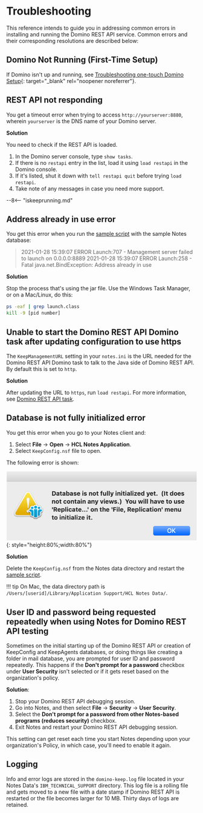 # Troubleshooting

This reference intends to guide you in addressing common errors in installing and running the Domino REST API service. Common errors and their corresponding resolutions are described below:

<!-- ## Troubleshooting common errors with the installing and running the Domino REST API service -->

## Domino Not Running (First-Time Setup)

If Domino isn't up and running, see [Troubleshooting one-touch Domino Setup](https://help.hcltechsw.com/domino/12.0.0/admin/inst_onetouch_troubleshooting.html){: target="_blank" rel="noopener noreferrer"}.

## REST API not responding

You get a timeout error when trying to access `http://yourserver:8880`, wherein `yourserver` is the DNS name of your Domino server. 

**Solution**

You need to check if the REST API is loaded. 

1. In the Domino server console, type `show tasks`. 
2. If there is no `restapi` entry in the list, load it using `load restapi` in the Domino console. 
3. If it's listed, shut it down with `tell restapi quit` before trying `load restapi`. 
4. Take note of any messages in case you need more support.

--8<-- "iskeeprunning.md"

## Address already in use error

You get this error when you run the [sample script](../references/downloads.md) with the sample Notes database:

> 2021-01-28 15:39:07 ERROR Launch:707 - Management server failed to launch on 0.0.0.0:8889
> 2021-01-28 15:39:07 ERROR Launch:258 - Fatal
> java.net.BindException: Address already in use

**Solution** 

Stop the process that's using the jar file. Use the Windows Task Manager, or on a Mac/Linux, do this:

```bash
ps -eaf | grep launch.class
kill -9 [pid number]
```

## Unable to start the Domino REST API Domino task after updating configuration to use https

The `KeepManagementURL` setting in your `notes.ini` is the URL needed for the Domino REST API Domino task to talk to the Java side of Domino REST API. By default this is set to `http`. 

**Solution**

After updating the URL to `https`, run `load restapi`. For more information, see [Domino REST API task](../references/usingdominorestapi/restapitask.md).

## Database is not fully initialized error

You get this error when you go to your Notes client and:

1. Select **File** &rarr; **Open** &rarr; **HCL Notes Application**.
2. Select `KeepConfig.nsf` file to open.

The following error is shown:

![KeepConfigDBError](../assets/images/KeepConfigError.png){: style="height:80%;width:80%"}

**Solution** 

Delete the `KeepConfig.nsf` from the Notes data directory and restart the [sample script](../references/downloads.md).

<!-- prettier-ignore -->
!!! tip
    On Mac, the data directory path is `/Users/[userid]/Library/Application Support/HCL Notes Data/`.

## User ID and password being requested repeatedly when using Notes for Domino REST API testing

Sometimes on the initial starting up of the Domino REST API or creation of KeepConfig and KeepAgents databases, or doing things like creating a folder in mail database, you are prompted for user ID and password repeatedly. This happens if the **Don't prompt for a password** checkbox under **User Security** isn't selected or if it gets reset based on the organization's policy.

**Solution**:

1. Stop your Domino REST API debugging session.
2. Go into Notes, and then select **File** -> **Security** -> **User Security**.
3. Select the **Don't prompt for a password from other Notes-based programs (reduces security)** checkbox.
4. Exit Notes and restart your Domino REST API debugging session.

This setting can get reset each time you start Notes depending upon your organization's Policy, in which case, you'll need to enable it again.

## Logging

Info and error logs are stored in the `domino-keep.log` file located in your Notes Data's `IBM_TECHNICAL_SUPPORT` directory. This log file is a rolling file and gets moved to a new file with a date stamp if Domino REST API is restarted or the file becomes larger for 10 MB. Thirty days of logs are retained.
